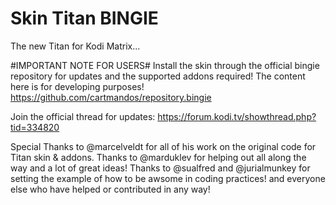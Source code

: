 # Skin Titan BINGIE

The new Titan for Kodi Matrix...

#IMPORTANT NOTE FOR USERS# 
Install the skin through the official bingie repository for updates and the supported addons required!
The content here is for developing purposes!
https://github.com/cartmandos/repository.bingie

Join the official thread for updates: https://forum.kodi.tv/showthread.php?tid=334820

Special Thanks to @marcelveldt for all of his work on the original code for Titan skin & addons.
Thanks to @marduklev for helping out all along the way and a lot of great ideas!
Thanks to @sualfred and @jurialmunkey for setting the example of how to be awsome in coding practices!
and everyone else who have helped or contributed in any way!
